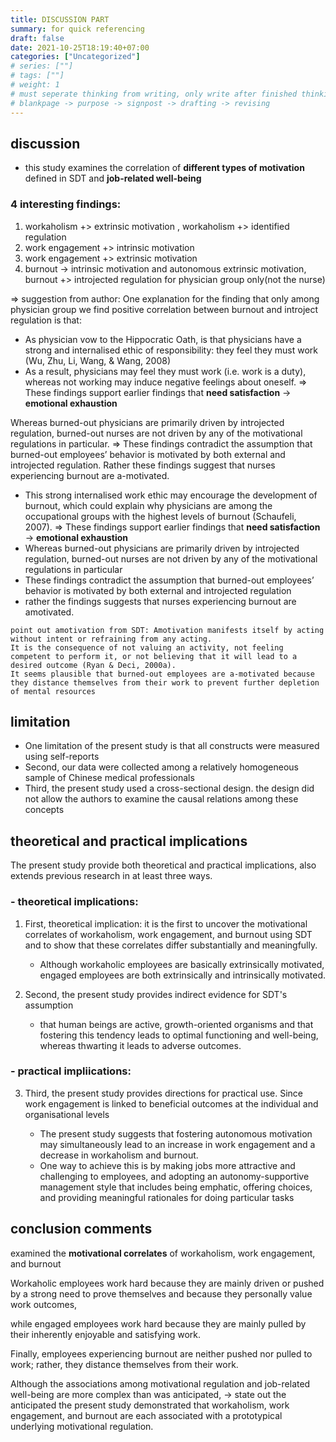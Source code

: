```yaml
---
title: DISCUSSION PART
summary: for quick referencing
draft: false
date: 2021-10-25T18:19:40+07:00
categories: ["Uncategorized"]
# series: [""]
# tags: [""]
# weight: 1
# must seperate thinking from writing, only write after finished thinking
# blankpage -> purpose -> signpost -> drafting -> revising
---
```


## discussion

- this study examines the correlation of **different types of motivation** defined in SDT and **job-related well-being**

### 4 interesting findings:

1. workaholism +> extrinsic motivation , workaholism +> identified regulation
2. work engagement +> intrinsic motivation
3. work engagement +> extrinsic motivation
4. burnout -> intrinsic motivation and autonomous extrinsic motivation, burnout +> introjected regulation for physician group only(not the nurse)

=> suggestion from author:
One explanation for the finding that only among physician group we find positive correlation between burnout and introject regulation is that:

- As physician vow to the Hippocratic Oath, is that physicians have a strong and internalised ethic of responsibility: they feel they must work (Wu, Zhu, Li, Wang, & Wang, 2008)
- As a result, physicians may feel they must work (i.e. work is a duty), whereas not working may induce negative feelings about oneself.
  => These findings support earlier findings that **need satisfaction** -> **emotional exhaustion**

Whereas burned-out physicians are primarily driven by introjected regulation, burned-out nurses are not driven by any of the motivational regulations in particular.
=> These findings contradict the assumption that burned-out employees’ behavior is motivated by both external and introjected regulation. Rather these findings suggest that nurses experiencing burnout are a-motivated.

- This strong internalised work ethic may encourage the development of burnout, which could explain why physicians are among the occupational groups with the highest levels of burnout (Schaufeli, 2007).
  => These findings support earlier findings that **need satisfaction** -> **emotional exhaustion**
- Whereas burned-out physicians are primarily driven by introjected regulation, burned-out nurses are not driven by any of the motivational regulations in particular
- These findings contradict the assumption that burned-out employees’ behavior is motivated by both external and introjected regulation
- rather the findings suggests that nurses experiencing burnout are amotivated.

```
point out amotivation from SDT: Amotivation manifests itself by acting without intent or refraining from any acting.
It is the consequence of not valuing an activity, not feeling competent to perform it, or not believing that it will lead to a desired outcome (Ryan & Deci, 2000a).
It seems plausible that burned-out employees are a-motivated because they distance themselves from their work to prevent further depletion of mental resources
```

## limitation

- One limitation of the present study is that all constructs were measured using self-reports
- Second, our data were collected among a relatively homogeneous sample of Chinese medical professionals
- Third, the present study used a cross-sectional design. the design did not allow the authors to examine the causal relations among these concepts

## theoretical and practical implications

The present study provide both theoretical and practical implications, also extends previous research in at least three ways.

### - theoretical implications:

1. First, theoretical implication: it is the first to uncover the motivational correlates of workaholism, work engagement, and burnout using SDT and to show that these correlates differ substantially and meaningfully.


    - Although workaholic employees are basically extrinsically motivated, engaged employees are both extrinsically and intrinsically motivated.

2. Second, the present study provides indirect evidence for SDT's assumption


    - that human beings are active, growth-oriented organisms and that fostering this tendency leads to optimal functioning and well-being, whereas thwarting it leads to adverse outcomes.

### - practical impliications:

3. Third, the present study provides directions for practical use. Since work engagement is linked to beneficial outcomes at the individual and organisational levels


    - The present study suggests that fostering autonomous motivation may simultaneously lead to an increase in work engagement and a decrease in workaholism and burnout.
    - One way to achieve this is by making jobs more attractive and challenging to employees, and adopting an autonomy-supportive management style that includes being emphatic, offering choices, and providing meaningful rationales for doing particular tasks

## conclusion comments

examined the **motivational correlates** of workaholism, work engagement, and burnout

Workaholic employees work hard because they are mainly driven or pushed by a strong need to prove themselves and because they personally value work outcomes,

while engaged employees work hard because they are mainly pulled by their inherently enjoyable and satisfying work.

Finally, employees experiencing burnout are neither pushed nor pulled to work; rather, they distance themselves from their work.

Although the associations among motivational regulation and job-related well-being are more complex than was anticipated, -> state out the anticipated
the present study demonstrated that workaholism, work engagement, and burnout are each associated with a prototypical underlying motivational regulation.

